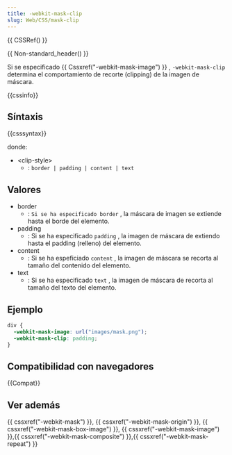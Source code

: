```yaml
---
title: -webkit-mask-clip
slug: Web/CSS/mask-clip
---
```


{{ CSSRef() }}

{{ Non-standard_header() }}

Si se especificado {{ Cssxref("-webkit-mask-image") }} , `-webkit-mask-clip` determina el comportamiento de recorte (clipping) de la imagen de máscara.

{{cssinfo}}

## Síntaxis

{{csssyntax}}

donde:

- \<clip-style>
  - : `border | padding | content | text`

## Valores

- border
  - : `Si se ha especificado border` , la máscara de imagen se extiende hasta el borde del elemento.
- padding
  - : Si se ha especificado `padding` , la imagen de máscara de extiendo hasta el padding (relleno) del elemento.
- content
  - : Si se ha espeficiado `content` , la imagen de máscara se recorta al tamaño del contenido del elemento.
- text
  - : Si se ha especificado `text` , la imagen de máscara de recorta al tamaño del texto del elemento.

## Ejemplo

```css
div {
  -webkit-mask-image: url("images/mask.png");
  -webkit-mask-clip: padding;
}
```

## Compatibilidad con navegadores

{{Compat}}

## Ver además

{{ cssxref("-webkit-mask") }}, {{ cssxref("-webkit-mask-origin") }}, {{ cssxref("-webkit-mask-box-image") }}, {{ cssxref("-webkit-mask-image") }},{{ cssxref("-webkit-mask-composite") }},{{ cssxref("-webkit-mask-repeat") }}
